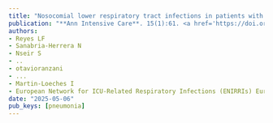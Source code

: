 ```yaml
---
title: "Nosocomial lower respiratory tract infections in patients with immunosuppression: a cohort study"
publication: "**Ann Intensive Care**. 15(1):61. <a href='https://doi.org/10.1186/s13613-025-01462-y' target='_blank' rel='noopener noreferrer'>10.1186/s13613-025-01462-y</a>"
authors:
- Reyes LF
- Sanabria-Herrera N
- Nseir S
- ..
- otavioranzani
- ...
- Martin-Loeches I
- European Network for ICU-Related Respiratory Infections (ENIRRIs) European Respiratory Society-Clinical Research Collaboration Investigators
date: "2025-05-06"
pub_keys: [pneumonia]
---
```

